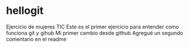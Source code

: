 # hellogit
Ejercicio de mujeres TIC
Este es el primer ejercicio para entender como funciona git y gihub
Mi primer cambio desde github
Agregué un segundo comentario en el readme
